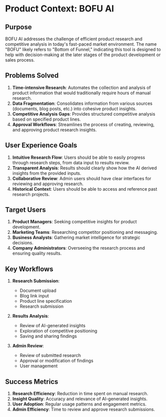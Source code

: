 # Product Context: BOFU AI

## Purpose
BOFU AI addresses the challenge of efficient product research and competitive analysis in today's fast-paced market environment. The name "BOFU" likely refers to "Bottom of Funnel," indicating this tool is designed to help with decision-making at the later stages of the product development or sales process.

## Problems Solved
1. **Time-intensive Research**: Automates the collection and analysis of product information that would traditionally require hours of manual research.
2. **Data Fragmentation**: Consolidates information from various sources (documents, blog posts, etc.) into cohesive product insights.
3. **Competitive Analysis Gaps**: Provides structured competitive analysis based on specified product lines.
4. **Approval Workflows**: Streamlines the process of creating, reviewing, and approving product research insights.

## User Experience Goals
1. **Intuitive Research Flow**: Users should be able to easily progress through research steps, from data input to results review.
2. **Transparent Analysis**: Results should clearly show how the AI derived insights from the provided inputs.
3. **Collaborative Review**: Admin users should have clear interfaces for reviewing and approving research.
4. **Historical Context**: Users should be able to access and reference past research projects.

## Target Users
1. **Product Managers**: Seeking competitive insights for product development.
2. **Marketing Teams**: Researching competitor positioning and messaging.
3. **Business Analysts**: Gathering market intelligence for strategic decisions.
4. **Company Administrators**: Overseeing the research process and ensuring quality results.

## Key Workflows
1. **Research Submission**:
   - Document upload
   - Blog link input
   - Product line specification
   - Research submission

2. **Results Analysis**:
   - Review of AI-generated insights
   - Exploration of competitive positioning
   - Saving and sharing findings

3. **Admin Review**:
   - Review of submitted research
   - Approval or modification of findings
   - User management

## Success Metrics
1. **Research Efficiency**: Reduction in time spent on manual research.
2. **Insight Quality**: Accuracy and relevance of AI-generated insights.
3. **User Adoption**: Regular usage patterns and engagement metrics.
4. **Admin Efficiency**: Time to review and approve research submissions. 